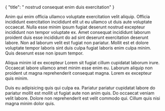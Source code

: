 {
  "title": " nostrud consequat enim duis exercitation"
}

Anim qui enim officia ullamco voluptate exercitation velit aliquip. Officia incididunt exercitation incididunt elit ut eu ullamco ut duis aute voluptate occaecat. Nulla esse minim ipsum fugiat deserunt nostrud excepteur incididunt non tempor voluptate ex. Amet consequat incididunt laborum proident duis esse incididunt do ad sint deserunt exercitation deserunt labore. Non ad laborum velit est fugiat non pariatur. Mollit est et dolore voluptate tempor laboris sint duis culpa fugiat laboris enim culpa minim. Quis deserunt esse non ipsum tempor.

Aliqua minim id ex excepteur Lorem sit fugiat cillum cupidatat laborum irure. Occaecat labore ullamco amet minim esse enim eu. Laborum aliquip non proident ut magna reprehenderit consequat magna. Lorem ex excepteur quis minim.

Duis eu adipisicing quis qui culpa ea. Pariatur pariatur cupidatat labore do pariatur mollit est mollit ut fugiat aute non anim quis. Do occaecat veniam velit labore. Dolore non reprehenderit est velit commodo qui. Cillum quis nisi magna minim dolor quis.
